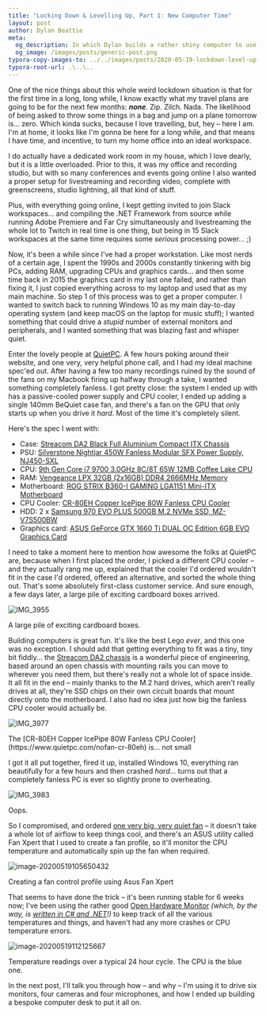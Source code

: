```yaml
---
title: "Locking Down & Levelling Up, Part 1: New Computer Time"
layout: post
author: Dylan Beattie
meta: 
  og_description: In which Dylan builds a rather shiny computer to use for running online presentations and workshops.
  og_image: /images/posts/generic-post.png
typora-copy-images-to: ../../images/posts/2020-05-19-lockdown-level-up-part-1
typora-root-url: .\..\..
---
```

One of the nice things about this whole weird lockdown situation is that for the first time in a long, long while, I know exactly what my travel plans are going to be for the next few months: ***none***. Zip. Zilch. Nada. The likelihood of being asked to throw some things in a bag and jump on a plane tomorrow is... zero. Which kinda sucks, because I love travelling, but, hey – here I am. I'm at home, it looks like I'm gonna be here for a long while, and that means I have time, and incentive, to turn my home office into an ideal workspace.

I do actually have a dedicated work room in my house, which I love dearly, but it is a little overloaded. Prior to this, it was my office and recording studio, but with so many conferences and events going online I also wanted a proper setup for livestreaming and recording video, complete with greenscreens, studio lightning, all that kind of stuff.

Plus, with everything going online, I kept getting invited to join Slack workspaces... and compiling the .NET Framework from source while running Adobe Premiere and Far Cry simultaneously and livestreaming the whole lot to Twitch in real time is one thing, but being in 15 Slack workspaces at the same time requires some *serious* processing power... ;)

Now, it's been a while since I've had a proper workstation. Like most nerds of a certain age, I spent the 1990s and 2000s constantly tinkering with big PCs, adding RAM, upgrading CPUs and graphics cards... and then some time back in 2015 the graphics card in my last one failed, and rather than fixing it, I just copied everything across to my laptop and used that as my main machine. So step 1 of this process was to get a proper computer. I wanted to switch back to running Windows 10 as my main day-to-day operating system (and keep macOS on the laptop for music stuff); I wanted something that could drive a *stupid* number of external monitors and peripherals, and I wanted something that was blazing fast and whisper quiet.

Enter the lovely people at [QuietPC](https://www.quietpc.com/). A few hours poking around their website, and one very, very helpful phone call, and I had my ideal machine spec'ed out. After having a few too many recordings ruined by the sound of the fans on my Macbook firing up halfway through a take, I wanted something completely fanless. I got pretty close: the system I ended up with has a passive-cooled power supply and CPU cooler, I ended up adding a single 140mm BeQuiet case fan, and there's a fan on the GPU that only starts up when you drive it *hard*. Most of the time it's completely silent.

Here's the spec I went with:

- Case: [Streacom DA2 Black Full Aluminium Compact ITX Chassis](https://www.quietpc.com/st-da2)  
- PSU: [Silverstone Nightjar 450W Fanless Modular SFX Power Supply, NJ450-SXL](https://www.quietpc.com/sst-nj450-sxl)  
- CPU: [9th Gen Core i7 9700 3.0GHz 8C/8T 65W 12MB Coffee Lake CPU](https://www.quietpc.com/coffeelake-i7?product=5909)
- RAM: [Vengeance LPX 32GB (2x16GB) DDR4 2666MHz Memory](https://www.quietpc.com/corsair-vs-sodimm-2400?product=5502)
- Motherboard: [ROG STRIX B360-I GAMING LGA1151 Mini-ITX Motherboard](https://www.quietpc.com/asus-b360-i)
- CPU Cooler: [CR-80EH Copper IcePipe 80W Fanless CPU Cooler](https://www.quietpc.com/nofan-cr-80eh)
- HDD: 2 x [Samsung 970 EVO PLUS 500GB M.2 NVMe SSD, MZ-V7S500BW](https://www.quietpc.com/samsung-m2-970evo-plus)
- Graphics card: [ASUS GeForce GTX 1660 Ti DUAL OC Edition 6GB EVO Graphics Card](https://www.quietpc.com/asus-dual-gtx1660ti-o6g-evo)

I need to take a moment here to mention how awesome the folks at QuietPC are, because when I first placed the order, I picked a different CPU cooler – and they actually rang me up, explained that the cooler I'd ordered wouldn't fit in the case I'd ordered, offered an alternative, and sorted the whole thing out. That's some absolutely first-class customer service. And sure enough, a few days later, a large pile of exciting cardboard boxes arrived.

![IMG_3955](/images/posts/2020-05-19-lockdown-level-up-part-1/IMG_3955.JPG)

<figcaption>A large pile of exciting cardboard boxes.</figcaption>

Building computers is great fun. It's like the best Lego *ever*, and this one was no exception. I should add that getting everything to fit was a tiny, tiny bit fiddly... the [Streacom DA2 chassis](https://streacom.com/products/da2-chassis/) is a wonderful piece of engineering, based around an open chassis with mounting rails you can move to wherever you need them, but there's really not a whole lot of space inside. It all fit in the end – mainly thanks to the M.2 hard drives, which aren't really drives at all, they're SSD chips on their own circuit boards that mount directly onto the motherboard. I also had no idea just how big the fanless CPU cooler would actually be.

![IMG_3977](/images/posts/2020-05-19-lockdown-level-up-part-1/IMG_3977.JPG)

<figcaption>The [CR-80EH Copper IcePipe 80W Fanless CPU Cooler](https://www.quietpc.com/nofan-cr-80eh) is... not small</figcaption>

I got it all put together, fired it up, installed Windows 10, everything ran beautifully for a few hours and then crashed *hard*... turns out that a completely fanless PC is ever so slightly prone to overheating.

![IMG_3983](/images/posts/2020-05-19-lockdown-level-up-part-1/IMG_3983.JPG)

<figcaption>Oops.</figcaption>

So I compromised, and ordered [one very big, very quiet fan](https://www.bequiet.com/en/casefans/448) – it doesn't take a whole lot of airflow to keep things cool, and there's an ASUS utility called Fan Xpert that I used to create a fan profile, so it'll monitor the CPU temperature and automatically spin up the fan when required.

![image-20200519105650432](/images/posts/2020-05-19-lockdown-level-up-part-1/image-20200519105650432.png)

<figcaption>Creating a fan control profile using Asus Fan Xpert</figcaption>

That seems to have done the trick – it's been running stable for 6 weeks now; I've been using the rather good [Open Hardware Monitor](https://openhardwaremonitor.org/) *(which, by the way, is [written in C# and .NET](https://github.com/openhardwaremonitor/openhardwaremonitor)!)* to keep track of all the various temperatures and things, and haven't had any more crashes or CPU temperature errors.

![image-20200519112125667](/images/posts/2020-05-19-lockdown-level-up-part-1/image-20200519112125667.png)

<figcaption>Temperature readings over a typical 24 hour cycle. The CPU is the blue one.</figcaption>

In the next post, I'll talk you through how – and why – I'm using it to drive six monitors, four cameras and four microphones, and how I ended up building a bespoke computer desk to put it all on.